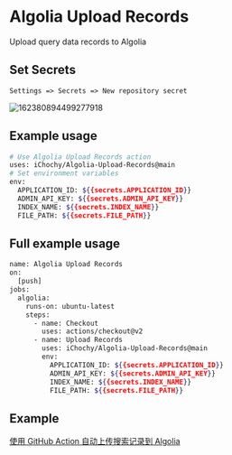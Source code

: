 # Algolia Upload Records
Upload query data records to Algolia

## Set Secrets
`Settings => Secrets => New repository secret`

![162380894499277918](https://images.ichochy.com/162380894499277918.png)



## Example usage
```bash
# Use Algolia Upload Records action
uses: iChochy/Algolia-Upload-Records@main
# Set environment variables
env:
  APPLICATION_ID: ${{secrets.APPLICATION_ID}}
  ADMIN_API_KEY: ${{secrets.ADMIN_API_KEY}}
  INDEX_NAME: ${{secrets.INDEX_NAME}}
  FILE_PATH: ${{secrets.FILE_PATH}}
```
  
## Full example usage
```bash
name: Algolia Upload Records
on:
  [push]
jobs:
  algolia:
    runs-on: ubuntu-latest
    steps:
      - name: Checkout
        uses: actions/checkout@v2
      - name: Upload Records
        uses: iChochy/Algolia-Upload-Records@main
        env:
          APPLICATION_ID: ${{secrets.APPLICATION_ID}}
          ADMIN_API_KEY: ${{secrets.ADMIN_API_KEY}}
          INDEX_NAME: ${{secrets.INDEX_NAME}}
          FILE_PATH: ${{secrets.FILE_PATH}}
```

## Example
[使用 GitHub Action 自动上传搜索记录到 Algolia](https://ichochy.com/posts/20210612.html)
